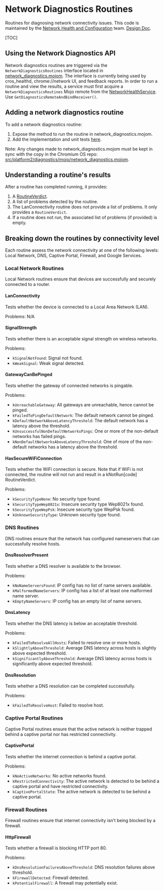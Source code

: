 # Network Diagnostics Routines

Routines for diagnosing network connectivity issues. This code is maintained by
the [Network Health and Configuration] team. [Design Doc].

[TOC]

## Using the Network Diagnostics API

Network diagnostics routines are triggered via the `NetworkDiagnosticsRoutines`
interface located in [network_diagnostics.mojom]. The interface is currently
being used by cros_healthd, chrome://network UI, and feedback reports. In order
to run a routine and view the results, a service must first acquire a
`NetworkDiagnosticsRoutines` Mojo remote from the [NetworkHealthService]. Use
`GetDiagnosticsRemoteAndBindReceiver()`.

## Adding a network diagnostics routine

To add a network diagnostics routine:
1. Expose the method to run the routine in network_diagnostics.mojom.
2. Add the implementation and unit tests [here].

Note: Any changes made to network_diagnostics.mojom must be kept in sync with
the copy in the Chromium OS repo:
[src/platform2/diagnostics/mojo/network_diagnostics.mojom].

## Understanding a routine's results

After a routine has completed running, it provides:
1. A [RoutineVerdict].
2. A list of problems detected by the routine.
  1. The LanConnectivity routine does not provide a list of problems. It only
     provides a `RoutineVerdict`.
  2. If a routine does not run, the associated list of problems (if provided) is
     empty.

## Breaking down the routines by connectivity level

Each routine assess the network connectivity at one of the following levels:
Local Network, DNS, Captive Portal, Firewall, and Google Services.

### Local Network Routines

Local Network routines ensure that devices are successfully and securely
connected to a router.

#### LanConnectivity

Tests whether the device is connected to a Local Area Network (LAN).

Problems: N/A

#### SignalStrength

Tests whether there is an acceptable signal strength on wireless networks.

Problems:
* `kSignalNotFound`: Signal not found.
* `kWeakSignal`: Weak signal detected.

#### GatewayCanBePinged

Tests whether the gateway of connected networks is pingable.

Problems:
* `kUnreachableGateway`: All gateways are unreachable, hence cannot be pinged.
* `kFailedToPingDefaultNetwork`: The default network cannot be pinged.
* `kDefaultNetworkAboveLatencyThreshold`: The default network has a latency
   above the threshold.
* `kUnsuccessfulNonDefaultNetworksPings`: One or more of the non-default
   networks has failed pings.
* `kNonDefaultNetworksAboveLatencyThreshold`: One of more of the non-default
   networks has a latency above the threshold.

#### HasSecureWiFiConnection

Tests whether the WiFi connection is secure. Note that if WiFi is not connected,
the routine will not run and result in a kNotRun[code] RoutineVerdict.

Problems:
* `kSecurityTypeNone`: No security type found.
* `kSecurityTypeWep8021x`: Insecure security type Wep8021x found.
* `kSecurityTypeWepPsk`: Insecure security type WepPsk found.
* `kUnknownSecurityType`: Unknown security type found.

### DNS Routines

DNS routines ensure that the network has configured nameservers that can
successfully resolve hosts.

#### DnsResolverPresent

Tests whether a DNS resolver is available to the browser.

Problems:
* `kNoNameServersFound`: IP config has no list of name servers available.
* `kMalformedNameServers`: IP config has a list of at least one malformed name
   server.
* `kEmptyNameServers`: IP config has an empty list of name servers.

#### DnsLatency

Tests whether the DNS latency is below an acceptable threshold.

Problems:
* `kFailedToResolveAllHosts`: Failed to resolve one or more hosts.
* `kSlightlyAboveThreshold`: Average DNS latency across hosts is slightly above
   expected threshold.
* `kSignificantlyAboveThreshold`: Average DNS latency across hosts is
   significantly above expected threshold.

#### DnsResolution

Tests whether a DNS resolution can be completed successfully.

Problems:
* `kFailedToResolveHost`: Failed to resolve host.

### Captive Portal Routines

Captive Portal routines ensure that the active network is neither trapped behind
a captive portal nor has restricted connectivity.

#### CaptivePortal

Tests whether the internet connection is behind a captive portal.

Problems:
* `kNoActiveNetworks`: No active networks found.
* `kRestrictedConnectivity`: The active network is detected to be behind a
   captive portal and have restricted connectivity.
* `kCaptivePortalState`: The active network is detected to be behind a captive
   portal.

### Firewall Routines

Firewall routines ensure that internet connectivity isn’t being blocked by a firewall.

#### HttpFirewall

Tests whether a firewall is blocking HTTP port 80.

Problems:
* `kDnsResolutionFailuresAboveThreshold`: DNS resolution failures above
   threshold.
* `kFirewallDetected`: Firewall detected.
* `kPotentialFirewall`: A firewall may potentially exist.

[Network Health and Configuration]: https://docs.google.com/document/d/10DSy-jZXaRo9I9aq1UqERy76t7HkgGvInWk57pHEkzg
[network_diagnostics.mojom]: https://source.chromium.org/chromium/chromium/src/+/master:chromeos/services/network_health/public/mojom/network_diagnostics.mojom?originalUrl=https:%2F%2Fcs.chromium.org%2F
[NetworkHealthService]: https://source.chromium.org/chromium/chromium/src/+/master:chrome/browser/chromeos/net/network_health/network_health_service.h?originalUrl=https:%2F%2Fcs.chromium.org%2F
[here]: https://source.chromium.org/chromium/chromium/src/+/master:chrome/browser/chromeos/net/network_diagnostics/
[RoutineVerdict]: https://source.chromium.org/chromium/chromium/src/+/master:chromeos/services/network_health/public/mojom/network_diagnostics.mojom;l=12;drc=93304dcbcf58b0af39403af08928ea4e4ec28e6d?originalUrl=https:%2F%2Fcs.chromium.org%2F
[Design Doc]: https://docs.google.com/document/d/1d5EoPBlsomWQ4HzqejFPG4v1d2cvPSndj7nmCjNZSSc
[src/platform2/diagnostics/mojo/network_diagnostics.mojom]: http://cs/chromeos_public/src/platform2/diagnostics/cros_healthd/network_diagnostics/
